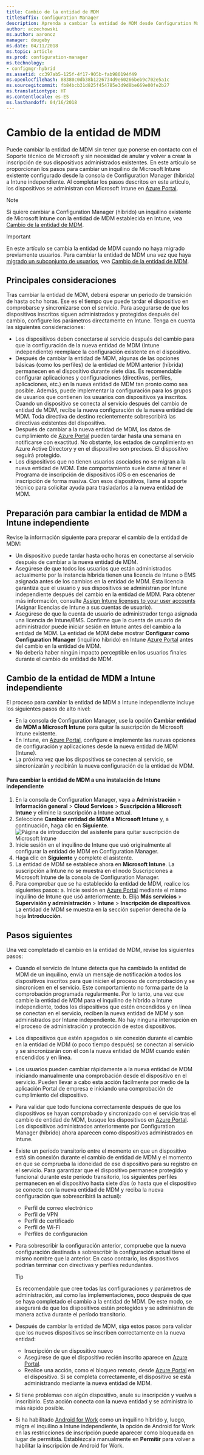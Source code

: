 ```yaml
---
title: Cambio de la entidad de MDM
titleSuffix: Configuration Manager
description: Aprenda a cambiar la entidad de MDM desde Configuration Manager (híbrido) a Intune independiente
author: aczechowski
ms.author: aaroncz
manager: dougeby
ms.date: 04/11/2018
ms.topic: article
ms.prod: configuration-manager
ms.technology:
- configmgr-hybrid
ms.assetid: cc397ab5-125f-4f17-905b-fab980194f49
ms.openlocfilehash: 88380c0db38b1226734d9e60266beb9c702e5a1c
ms.sourcegitcommit: fb84bcb31d825f454785e3d9d8be669e00fe2b27
ms.translationtype: HT
ms.contentlocale: es-ES
ms.lasthandoff: 04/16/2018
---
```

# <a name="change-your-mdm-authority"></a>Cambio de la entidad de MDM
Puede cambiar la entidad de MDM sin tener que ponerse en contacto con el Soporte técnico de Microsoft y sin necesidad de anular y volver a crear la inscripción de sus dispositivos administrados existentes. En este artículo se proporcionan los pasos para cambiar un inquilino de Microsoft Intune existente configurado desde la consola de Configuration Manager (híbrida) a Intune independiente. Al completar los pasos descritos en este artículo, los dispositivos se administran con Microsoft Intune en [Azure Portal](https://portal.azure.com). 

> [!Note]    
> Si quiere cambiar a Configuration Manager (híbrido) un inquilino existente de Microsoft Intune con la entidad de MDM establecida en Intune, vea [Cambio de la entidad de MDM](https://docs.microsoft.com/intune-classic/deploy-use/change-mdm-authority).

> [!Important]    
> En este artículo se cambia la entidad de MDM cuando no haya migrado previamente usuarios. Para cambiar la entidad de MDM una vez que haya [migrado un subconjunto de usuarios](migrate-hybridmdm-to-intunesa.md), vea [Cambio de la entidad de MDM](migrate-change-mdm-authority.md).

## <a name="key-considerations"></a>Principales consideraciones
Tras cambiar la entidad de MDM, deberá esperar un periodo de transición de hasta ocho horas. Ese es el tiempo que puede tardar el dispositivo en comprobarse y sincronizarse con el servicio. Para asegurarse de que los dispositivos inscritos siguen administrados y protegidos después del cambio, configure los parámetros directamente en Intune. Tenga en cuenta las siguientes consideraciones:
- Los dispositivos deben conectarse al servicio después del cambio para que la configuración de la nueva entidad de MDM (Intune independiente) reemplace la configuración existente en el dispositivo.
- Después de cambiar la entidad de MDM, algunas de las opciones básicas (como los perfiles) de la entidad de MDM anterior (híbrida) permanecen en el dispositivo durante siete días. Es recomendable configurar aplicaciones y configuraciones (directivas, perfiles, aplicaciones, etc.) en la nueva entidad de MDM tan pronto como sea posible. Además, puede implementar la configuración para los grupos de usuarios que contienen los usuarios con dispositivos ya inscritos. Cuando un dispositivo se conecta al servicio después del cambio de entidad de MDM, recibe la nueva configuración de la nueva entidad de MDM. Toda directiva de destino recientemente sobrescribirá las directivas existentes del dispositivo.
- Después de cambiar a la nueva entidad de MDM, los datos de cumplimiento de [Azure Portal](https://portal.azure.com) pueden tardar hasta una semana en notificarse con exactitud. No obstante, los estados de cumplimiento en Azure Active Directory y en el dispositivo son precisos. El dispositivo seguirá protegido.
- Los dispositivos que no tienen usuarios asociados no se migran a la nueva entidad de MDM. Este comportamiento suele darse al tener el Programa de inscripción de dispositivos iOS o en escenarios de inscripción de forma masiva. Con esos dispositivos, llame al soporte técnico para solicitar ayuda para trasladarlos a la nueva entidad de MDM.

## <a name="prepare-to-change-the-mdm-authority-to-intune-standalone"></a>Preparación para cambiar la entidad de MDM a Intune independiente
Revise la información siguiente para preparar el cambio de la entidad de MDM:
- Un dispositivo puede tardar hasta ocho horas en conectarse al servicio después de cambiar a la nueva entidad de MDM.
- Asegúrese de que todos los usuarios que están administrados actualmente por la instancia híbrida tienen una licencia de Intune o EMS asignada antes de los cambios en la entidad de MDM. Esta licencia garantiza que el usuario y sus dispositivos se administran por Intune independiente después del cambio en la entidad de MDM. Para obtener más información, consulte [Assign Intune licenses to your user accounts](https://docs.microsoft.com/intune/get-started/start-with-a-paid-subscription-to-microsoft-intune-step-4) (Asignar licencias de Intune a sus cuentas de usuario).
- Asegúrese de que la cuenta de usuario de administrador tenga asignada una licencia de Intune/EMS. Confirme que la cuenta de usuario de administrador puede iniciar sesión en Intune antes del cambio a la entidad de MDM. La entidad de MDM debe mostrar **Configurar como Configuration Manager** (inquilino híbrido) en Intune [Azure Portal](https://portal.azure.com) antes del cambio en la entidad de MDM.
- No debería haber ningún impacto perceptible en los usuarios finales durante el cambio de entidad de MDM. 

## <a name="change-the-mdm-authority-to-intune-standalone"></a>Cambio de la entidad de MDM a Intune independiente
El proceso para cambiar la entidad de MDM a Intune independiente incluye los siguientes pasos de alto nivel:  
- En la consola de Configuration Manager, use la opción **Cambiar entidad de MDM a Microsoft Intune** para quitar la suscripción de Microsoft Intune existente.
- En Intune, en [Azure Portal](https://portal.azure.com), configure e implemente las nuevas opciones de configuración y aplicaciones desde la nueva entidad de MDM (Intune).
- La próxima vez que los dispositivos se conecten al servicio, se sincronizarán y recibirán la nueva configuración de la entidad de MDM.

#### <a name="to-change-the-mdm-authority-to-intune-standalone"></a>Para cambiar la entidad de MDM a una instalación de Intune independiente
1. En la consola de Configuration Manager, vaya a **Administración** &gt; **Información general** &gt; **Cloud Services** &gt; **Suscripción a Microsoft Intune** y elimine la suscripción a Intune actual.
2. Seleccione **Cambiar entidad de MDM a Microsoft Intune** y, a continuación, haga clic en **Siguiente**.
   ![Página de introducción del asistente para quitar suscripción de Microsoft Intune](./media/mdm-change-delete-subscription.png)
3. Inicie sesión en el inquilino de Intune que usó originalmente al configurar la entidad de MDM en Configuration Manager.
4. Haga clic en **Siguiente** y complete el asistente.
5. La entidad de MDM se establece ahora en **Microsoft Intune**. La suscripción a Intune no se muestra en el nodo Suscripciones a Microsoft Intune de la consola de Configuration Manager. 
6. Para comprobar que se ha establecido la entidad de MDM, realice los siguientes pasos: a. Inicie sesión en [Azure Portal](https://portal.azure.com) mediante el mismo inquilino de Intune que usó anteriormente. 
    b. Elija **Más servicios** > **Supervisión y administración** > **Intune** > **Inscripción de dispositivos**. La entidad de MDM se muestra en la sección superior derecha de la hoja **Introducción**. 

## <a name="next-steps"></a>Pasos siguientes
Una vez completado el cambio en la entidad de MDM, revise los siguientes pasos:
- Cuando el servicio de Intune detecta que ha cambiado la entidad de MDM de un inquilino, envía un mensaje de notificación a todos los dispositivos inscritos para que inicien el proceso de comprobación y se sincronicen en el servicio. Este comportamiento no forma parte de la comprobación programada regularmente. Por lo tanto, una vez que cambie la entidad de MDM para el inquilino de híbrido a Intune independiente, todos los dispositivos que estén encendidos y en línea se conectan en el servicio, reciben la nueva entidad de MDM y son administrados por Intune independiente. No hay ninguna interrupción en el proceso de administración y protección de estos dispositivos.
- Los dispositivos que estén apagados o sin conexión durante el cambio en la entidad de MDM (o poco tiempo después) se conectan al servicio y se sincronizarán con él con la nueva entidad de MDM cuando estén encendidos y en línea.  
- Los usuarios pueden cambiar rápidamente a la nueva entidad de MDM iniciando manualmente una comprobación desde el dispositivo en el servicio. Pueden llevar a cabo esta acción fácilmente por medio de la aplicación Portal de empresa e iniciando una comprobación de cumplimiento del dispositivo.
- Para validar que todo funciona correctamente después de que los dispositivos se hayan comprobado y sincronizado con el servicio tras el cambio de entidad de MDM, busque los dispositivos en [Azure Portal](https://portal.azure.com). Los dispositivos administrados anteriormente por Configuration Manager (híbrido) ahora aparecen como dispositivos administrados en Intune.    
- Existe un período transitorio entre el momento en que un dispositivo está sin conexión durante el cambio de entidad de MDM y el momento en que se comprueba la idoneidad de ese dispositivo para su registro en el servicio. Para garantizar que el dispositivo permanece protegido y funcional durante este período transitorio, los siguientes perfiles permanecen en el dispositivo hasta siete días (o hasta que el dispositivo se conecte con la nueva entidad de MDM y reciba la nueva configuración que sobrescribirá la actual):
    - Perfil de correo electrónico
    - Perfil de VPN
    - Perfil de certificado
    - Perfil de Wi-Fi
    - Perfiles de configuración
- Para sobrescribir la configuración anterior, compruebe que la nueva configuración destinada a sobrescribir la configuración actual tiene el mismo nombre que la anterior. En caso contrario, los dispositivos podrían terminar con directivas y perfiles redundantes.    

  > [!TIP]   
  > Es recomendable que cree todas las configuraciones y parámetros de administración, así como las implementaciones, poco después de que se haya completado el cambio a la entidad de MDM. De este modo, se asegurará de que los dispositivos están protegidos y se administran de manera activa durante el período transitorio.   
-  Después de cambiar la entidad de MDM, siga estos pasos para validar que los nuevos dispositivos se inscriben correctamente en la nueva entidad:   
    - Inscripción de un dispositivo nuevo
    - Asegúrese de que el dispositivo recién inscrito aparece en [Azure Portal](https://portal.azure.com).
    - Realice una acción, como el bloqueo remoto, desde [Azure Portal](https://portal.azure.com) en el dispositivo. Si se completa correctamente, el dispositivo se está administrando mediante la nueva entidad de MDM.
- Si tiene problemas con algún dispositivo, anule su inscripción y vuelva a inscribirlo. Esta acción conecta con la nueva entidad y se administra lo más rápido posible.
- Si ha habilitado [Android for Work](/sccm/mdm/deploy-use/create-configuration-items-for-android-for-work-devices-managed-without-the-client) como un inquilino híbrido y, luego, migra el inquilino a Intune independiente, la opción de Android for Work en las restricciones de inscripción puede aparecer como bloqueada en lugar de permitida. Establézcala manualmente en **Permitir** para volver a habilitar la inscripción de Android for Work.<!--512117-->